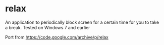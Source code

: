 # relax

An application to periodically block screen for a certain time for you to take a break. Tested on Windows 7 and earlier

Port from https://code.google.com/archive/p/relax
